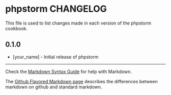 phpstorm CHANGELOG
==================

This file is used to list changes made in each version of the phpstorm cookbook.

0.1.0
-----
- [your_name] - Initial release of phpstorm

- - -
Check the [Markdown Syntax Guide](http://daringfireball.net/projects/markdown/syntax) for help with Markdown.

The [Github Flavored Markdown page](http://github.github.com/github-flavored-markdown/) describes the differences between markdown on github and standard markdown.
